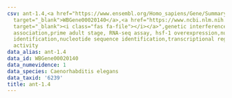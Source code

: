 ```yaml
---
csv: ant-1.4,<a href="https://www.ensembl.org/Homo_sapiens/Gene/Summary?db=core;g=WBGene00020140"
  target="_blank">WBGene00020140</a>,<a href="https://www.ncbi.nlm.nih.gov/pubmed/30894454"
  target="_blank"><i class="fas fa-file"></i></a>",genetic interference,functional
  association,prime adult stage, RNA-seq assay, hsf-1 overexpression,nucleotide sequence
  identification,nucleotide sequence identification,transcriptional regulation,up-regulates
  activity
data_alias: ant-1.4
data_id: WBGene00020140
data_numevidence: 1
data_species: Caenorhabditis elegans
data_taxid: '6239'
title: ant-1.4
---
```

